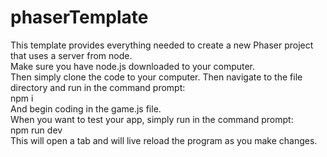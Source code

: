 # phaserTemplate

This template provides everything needed to create a new Phaser project that uses a server from node. <br>
Make sure you have node.js downloaded to your computer.<br>
Then simply clone the code to your computer. Then navigate to the file directory and run in the command prompt: <br>
npm i<br>
And begin coding in the game.js file. <br>
When you want to test your app, simply run in the command prompt:<br>
npm run dev<br>
This will open a tab and will live reload the program as you make changes.
